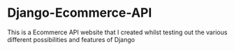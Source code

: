 # Django-Ecommerce-API
This is a Ecommerce API website that I created whilst testing out the various different possibilities and features of Django
